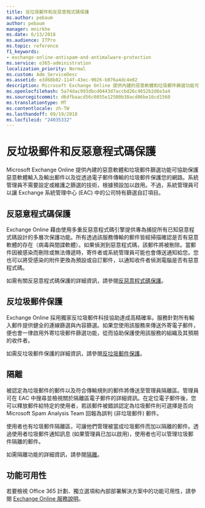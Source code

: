 ```yaml
---
title: 反垃圾郵件和反惡意程式碼保護
ms.author: pebaum
author: pebaum
manager: mnirkhe
ms.date: 6/13/2018
ms.audience: ITPro
ms.topic: reference
f1_keywords:
- exchange-online-antispam-and-antimalware-protection
ms.service: o365-administration
localization_priority: Normal
ms.custom: Adm_ServiceDesc
ms.assetid: e3d68b82-114f-43ec-9026-b076a4dc4e02
description: Microsoft Exchange Online 提供內建的惡意軟體和垃圾郵件篩選功能可協助保護惡意軟體輸入及輸出郵件以及從透過電子郵件傳輸的垃圾郵件保護您的網路。系統管理員不需要設定或維護之篩選的技術，根據預設加以啟用。不過，系統管理員可以讓 Exchange 系統管理中心 (EAC) 中的公司特有篩選自訂項目。
ms.openlocfilehash: 5a74dac993dbcd0443d7accbd26c4652b2d6e3a4
ms.sourcegitcommit: d6dfbaacd56c0855e12500b38acd06be16cd1560
ms.translationtype: MT
ms.contentlocale: zh-TW
ms.lasthandoff: 09/19/2018
ms.locfileid: "24035332"
---
```

# <a name="anti-spam-and-anti-malware-protection"></a>反垃圾郵件和反惡意程式碼保護

Microsoft Exchange Online 提供內建的惡意軟體和垃圾郵件篩選功能可協助保護惡意軟體輸入及輸出郵件以及從透過電子郵件傳輸的垃圾郵件保護您的網路。系統管理員不需要設定或維護之篩選的技術，根據預設加以啟用。不過，系統管理員可以讓 Exchange 系統管理中心 (EAC) 中的公司特有篩選自訂項目。
  
## <a name="anti-malware-protection"></a>反惡意程式碼保護

Exchange Online 藉由使用多重反惡意程式碼引擎提供專為捕捉所有已知惡意程式碼設計的多層次保護功能。所有透過該服務傳輸的郵件皆經掃描確認是否有惡意軟體的存在（病毒與間諜軟體）。如果偵測到惡意程式碼，該郵件將被刪除。當郵件因被感染而刪除或無法傳遞時，寄件者或系統管理員可能也會傳送通知給您。您也可以將受感染的附件更換為預設或自訂郵件，以通知收件者偵測電腦是否有惡意程式碼。
  
如需有關反惡意程式碼保護的詳細資訊，請參閱[反惡意程式碼保護](https://go.microsoft.com/fwlink/p/?LinkId=271753)。
  
## <a name="anti-spam-protection"></a>反垃圾郵件保護

Exchange Online 採用獨家反垃圾郵件科技協助達成高精確率。服務針對所有輸入郵件提供健全的連線篩選與內容篩選。如果您使用該服務來傳送外寄電子郵件，便也會一律啟用外寄垃圾郵件篩選功能，從而協助保護使用該服務的組織及其預期的收件者。
  
如需反垃圾郵件保護的詳細資訊，請參閱[反垃圾郵件保護](https://support.office.com/en-us/article/Office-365-Email-Anti-Spam-Protection-6a601501-a6a8-4559-b2e7-56b59c96a586?ui=en-US&amp;rs=en-US&amp;ad=US)。
  
## <a name="quarantine"></a>隔離

被認定為垃圾郵件的郵件以及符合傳輸規則的郵件將傳送至管理員隔離區。管理員可在 EAC 中搜尋並檢視關於隔離區電子郵件的詳細資訊。在定位電子郵件後，您可以釋放郵件給特定的使用者，若該郵件被錯誤認定為垃圾郵件則可選擇是否向 Microsoft Spam Analysis Team 回報為誤判 (非垃圾郵件) 郵件。
  
使用者也有垃圾郵件隔離區，可讓他們管理被當成垃圾郵件而加以隔離的郵件。透過使用者垃圾郵件通知訊息 (如果管理員已加以啟用)，使用者也可以管理垃圾郵件隔離的郵件。
  
如需隔離功能的詳細資訊，請參閱[隔離](https://go.microsoft.com/fwlink/p/?LinkId=271755)。
  
## <a name="feature-availability"></a>功能可用性

若要檢視 Office 365 計劃、獨立選項和內部部署解決方案中的功能可用性，請參閱 [Exchange Online 服務說明](exchange-online-service-description.md)。
  

